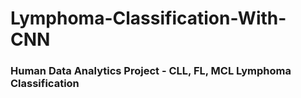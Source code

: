 # Lymphoma-Classification-With-CNN
### Human Data Analytics Project - CLL, FL, MCL Lymphoma Classification
